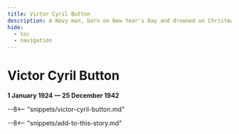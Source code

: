 ```yaml
---
title: Victor Cyril Button
description: A Navy man, born on New Year's Day and drowned on Christmas Day
hide:
  - toc
  - navigation 
---
```


# Victor Cyril Button

**1 January 1924 — 25 December 1942**

--8<-- "snippets/victor-cyril-button.md"

--8<-- "snippets/add-to-this-story.md"